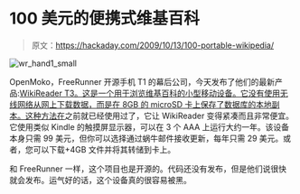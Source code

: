 # 100 美元的便携式维基百科

> 原文：<https://hackaday.com/2009/10/13/100-portable-wikipedia/>

![wr_hand1_small](img/c4749b5b67d130fe842dc0a5337fc04e.png "wr_hand1_small")

OpenMoko，FreeRunner 开源手机 T1 的幕后公司，今天发布了他们的最新产品:[WikiReader T3。这是一个用于浏览维基百科的小型移动设备。它没有使用无线网络从网上下载数据，而是在 8GB 的 microSD 卡上保存了数据库的本地副本。这种方法](http://thewikireader.com/index.html)[在](http://hackaday.com/2008/05/13/pocket-hitchikers-guide-to-the-galaxy-wikipedia-style/)之前就已经使用过了，它让 WikiReader 变得紧凑而且非常便宜。它使用类似 Kindle 的触摸屏显示器，可以在 3 个 AAA 上运行大约一年。该设备本身只需 99 美元，但你可以选择通过蜗牛邮件接收更新，每年只需 29 美元。或者，您可以下载+4GB 文件并将其转储到卡上。

和 FreeRunner 一样，这个项目也是开源的。代码还没有发布，但是他们说很快就会发布。运气好的话，这个设备真的很容易被黑。